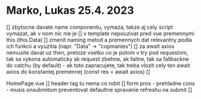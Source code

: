 # Marko, Lukas 25.4. 2023

[] zbytocne davate name componentu, vymaza, takze aj cely script vymazat, ak v nom nic nie je
[] v template nepouzivat pred vue premennymi this (this.Data)
[] zmenit naming metod a premennych dat relevantny podla ich funkcii a vyuzitia (napr. "Data" -> "copmanies")
[] za await axios nemusite davat uz then, pretoze vsetko co je potom v try pod requestom, tak sa vykona automaticky ak request zbehne, ak failne, tak sa fallbackne do catchu (by default)
    - ak toto zapracujete, tak treba vlozit cely ten await axios do konstantej premennej (const res = await axios)
[] 

HomePage.vue
[] header tag tu nema co robit
[] form 
    pros - prehladne
    cons - musis onsubmitom preventovat defaultne spravanie refreshu na submit
[] 
